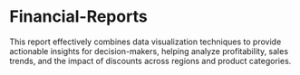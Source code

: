# Financial-Reports
This report effectively combines data visualization techniques to provide actionable insights for decision-makers, helping analyze profitability, sales trends, and the impact of discounts across regions and product categories.
